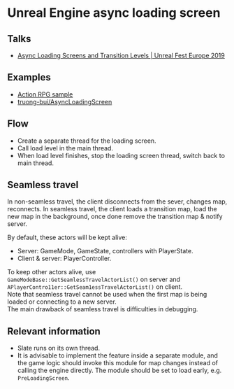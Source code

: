 # Unreal Engine async loading screen    

## Talks
- [Async Loading Screens and Transition Levels | Unreal Fest Europe 2019](https://youtu.be/ON1_dEHoNDg)

## Examples
- [Action RPG sample](https://www.unrealengine.com/marketplace/en-US/product/action-rpg)
- [truong-bui/AsyncLoadingScreen](https://github.com/truong-bui/AsyncLoadingScreen)

## Flow
- Create a separate thread for the loading screen.
- Call load level in the main thread.
- When load level finishes, stop the loading screen thread, switch back to main thread.

## Seamless travel
In non-seamless travel, the client disconnects from the sever, changes map, reconnects. In seamless travel, the client loads a transition map, load the new map in the background, once done remove the transition map & notify server.

By default, these actors will be kept alive:   
- Server: GameMode, GameState, controllers with PlayerState.
- Client & server: PlayerController.

To keep other actors alive, use `GameModeBase::GetSeamlessTravelActorList()` on server and `APlayerContro11er::GetSeam1essTravelActorList()` on client.\
Note that seamless travel cannot be used when the first map is being loaded or connecting to a new server.\
The main drawback of seamless travel is difficulties in debugging.

## Relevant information
- Slate runs on its own thread.
- It is advisable to implement the feature inside a separate module, and the game logic should invoke this module for map changes instead of calling the engine directly. The module should be set to load early, e.g. `PreLoadingScreen`.